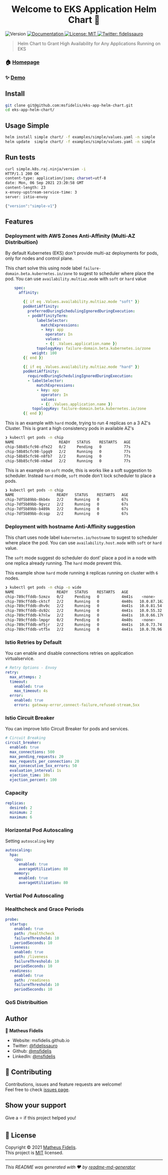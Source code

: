 <h1 align="center">Welcome to EKS Application Helm Chart 👋</h1>
<p>
  <img alt="Version" src="https://img.shields.io/badge/version-v1-blue.svg?cacheSeconds=2592000" />
  <a href="/" target="_blank">
    <img alt="Documentation" src="https://img.shields.io/badge/documentation-yes-brightgreen.svg" />
  </a>
  <a href="/LICENSE" target="_blank">
    <img alt="License: MIT" src="https://img.shields.io/badge/License-MIT-yellow.svg" />
  </a>
  <a href="https://twitter.com/fidelissauro" target="_blank">
    <img alt="Twitter: fidelissauro" src="https://img.shields.io/twitter/follow/fidelissauro.svg?style=social" />
  </a>
</p>

> Helm Chart to Grant High Availability for Any Applications Running on EKS


### 🏠 [Homepage](.)

### ✨ [Demo](/)

## Install

```sh
git clone git@github.com:msfidelis/eks-app-helm-chart.git
cd eks-app-helm-chart/
```

## Usage Simple

```sh
helm install simple chart/ -f examples/simple/values.yaml -n simple
helm update  simple chart/ -f examples/simple/values.yaml -n simple
```

## Run tests

```sh
curl simple.k8s.raj.ninja/version -i
HTTP/1.1 200 OK
content-type: application/json; charset=utf-8
date: Mon, 06 Sep 2021 23:20:58 GMT
content-length: 23
x-envoy-upstream-service-time: 3
server: istio-envoy

{"version":"simple-v1"}
```

## Features 

### Deployment with AWS Zones Anti-Affinity (Multi-AZ Distribuition)

By default Kubernetes (EKS) don't provide multi-az deployments for pods, only for nodes and control plane. 

This chart solve this using node label `failure-domain.beta.kubernetes.io/zone` to sugest to scheduler where place the pod. You can use `availability.multiaz.mode` with `soft` or `hard` value

```yaml
    spec:
      affinity:

        {{ if eq .Values.availability.multiaz.mode "soft" }}
        podAntiAffinity:
          preferredDuringSchedulingIgnoredDuringExecution:
          - podAffinityTerm:
              labelSelector:
                matchExpressions:
                - key: app
                  operator: In
                  values:
                  - {{ .Values.application.name }}
              topologyKey: failure-domain.beta.kubernetes.io/zone
            weight: 100            
        {{ end }}

        {{ if eq .Values.availability.multiaz.mode "hard" }}
        podAntiAffinity:
          requiredDuringSchedulingIgnoredDuringExecution:
          - labelSelector:
              matchExpressions:
              - key: app
                operator: In
                values:
                - {{ .Values.application.name }}
            topologyKey: failure-domain.beta.kubernetes.io/zone
        {{ end }}
```

This is an example with `hard` mode, trying to run 4 replicas on a 3 AZ's Cluster. This is grant a high consistency pods in available AZ's  

```sh
❯ kubectl get pods -n chip
NAME                    READY   STATUS    RESTARTS   AGE
chip-58b85cfc98-dfm22   0/2     Pending   0          77s
chip-58b85cfc98-lpgq9   2/2     Running   0          77s
chip-58b85cfc98-n8fb7   2/2     Running   0          77s
chip-58b85cfc98-nk8wd   2/2     Running   0          77s
```

This is an example on `soft` mode, this is works like a soft suggestion to scheduler. Instead `hard` mode, `soft` mode don't lock scheduler to place a pods. 

```sh
❯ kubectl get pods -n chip
NAME                   READY   STATUS    RESTARTS   AGE
chip-7df5b89bb-8kb4x   2/2     Running   0          67s
chip-7df5b89bb-9gvcz   2/2     Running   0          67s
chip-7df5b89bb-b489k   2/2     Running   0          67s
chip-7df5b89bb-dcsqp   2/2     Running   0          67s
```

### Deployment with hostname Anti-Affinity suggestion 

This chart uses node label `kubernetes.io/hostname` to sugest to scheduler where place the pod. You can use `availability.host.mode` with `soft` or `hard` value. 

The `soft` mode suggest do scheduler do dont' place a pod in a node with one replica already running. The `hard` mode prevent this. 

This example show `hard` mode running `8` replicas running on cluster with `6` nodes. 

```sh
❯ kubectl get pods -n chip -o wide
NAME                   READY   STATUS    RESTARTS   AGE
chip-789cffddb-5zmzx   0/2     Pending   0          4m41s    <none>        <none>                       <none>           <none>
chip-789cffddb-cktcf   2/2     Running   0          4m40s   10.0.87.162   ip-10-0-80-123.ec2.internal   <none>           <none>
chip-789cffddb-dhv9c   2/2     Running   0          4m41s   10.0.81.54    ip-10-0-87-5.ec2.internal     <none>           <none>
chip-789cffddb-ds92c   2/2     Running   0          4m41s   10.0.55.32    ip-10-0-56-184.ec2.internal   <none>           <none>
chip-789cffddb-k7nlw   2/2     Running   0          4m41s   10.0.66.176   ip-10-0-68-5.ec2.internal     <none>           <none>
chip-789cffddb-lmpgr   0/2     Pending   0          4m40s    <none>        <none>                       <none>           <none>
chip-789cffddb-mf5jr   2/2     Running   0          4m41s   10.0.73.74    ip-10-0-65-77.ec2.internal    <none>           <none>
chip-789cffddb-vtf5x   2/2     Running   0          4m41s   10.0.70.96    ip-10-0-66-110.ec2.internal   <none>           <none>
```

### Istio Retries by Default

You can enable and disable connections retries on application virtualservice.

```yaml
# Retry Options - Envoy
retry:
  max_attemps: 2
  timeout: 
    enabled: true
    max_timeout: 4s
  error:
    enabled: true
    errors: gateway-error,connect-failure,refused-stream,5xx
```

### Istio Circuit Breaker 

You can improve Istio Circuit Breaker for pods and services. 

```yaml
# Circuit Breaking
circuit_breaker:
  enabled: true
  max_connections: 500
  max_pending_requests: 20
  max_requests_per_connection: 20
  max_consecutive_5xx_errors: 50
  evaluation_interval: 1s
  ejection_time: 10s
  ejection_percent: 100
```

### Capacity 

```yaml 
replicas:
  desired: 2
  minimum: 2
  maximum: 6
```

### Horizontal Pod Autoscaling

Setting `autoscaling` key

```yaml
autoscaling:
  hpa:
    cpu:
      enabled: true
      averageUtilization: 80
    memory:
      enabled: true
      averageUtilization: 80
```

### Vertial Pod Autoscaling

### Healthcheck and Grace Periods

```yaml
probe:
  startup:
    enabled: true
    path: /healthcheck
    failureThreshold: 10
    periodSeconds: 10
  liveness:
    enabled: true
    path: /liveness
    failureThreshold: 10
    periodSeconds: 10
  readiness:
    enabled: true
    path: /readiness
    failureThreshold: 10
    periodSeconds: 10

```

### QoS Distribuition 

## Author

👤 **Matheus Fidelis**

* Website: msfidelis.github.io
* Twitter: [@fidelissauro](https://twitter.com/fidelissauro)
* Github: [@msfidelis](https://github.com/msfidelis)
* LinkedIn: [@msfidelis](https://linkedin.com/in/msfidelis)

## 🤝 Contributing

Contributions, issues and feature requests are welcome!<br />Feel free to check [issues page](/issues). 

## Show your support

Give a ⭐️ if this project helped you!

## 📝 License

Copyright © 2021 [Matheus Fidelis](https://github.com/msfidelis).<br />
This project is [MIT](/LICENSE) licensed.

***
_This README was generated with ❤️ by [readme-md-generator](https://github.com/kefranabg/readme-md-generator)_
